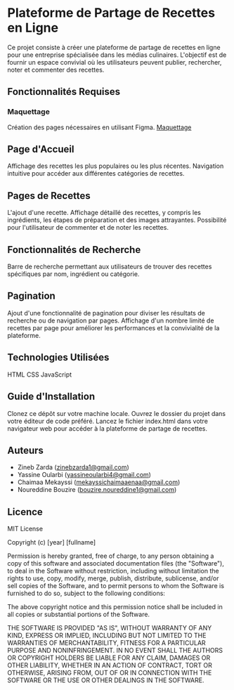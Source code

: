 
# Plateforme de Partage de Recettes en Ligne

Ce projet consiste à créer une plateforme de partage de recettes en ligne pour une entreprise spécialisée dans les médias culinaires. L'objectif est de fournir un espace convivial où les utilisateurs peuvent publier, rechercher, noter et commenter des recettes.

## Fonctionnalités Requises
### Maquettage
Création des pages nécessaires en utilisant Figma.
[Maquettage](https://www.figma.com/file/FLdAFD4rVCMtENFH4EuMir/Untitled?type=design&node-id=0-1&mode=design&t=covH4QeJe2pHteZi-0)
## Page d'Accueil
Affichage des recettes les plus populaires ou les plus récentes.
Navigation intuitive pour accéder aux différentes catégories de recettes.

## Pages de Recettes
L'ajout d'une recette.
Affichage détaillé des recettes, y compris les ingrédients, les étapes de préparation et des images attrayantes.
Possibilité pour l'utilisateur de commenter et de noter les recettes.

## Fonctionnalités de Recherche
Barre de recherche permettant aux utilisateurs de trouver des recettes spécifiques par nom, ingrédient ou catégorie.

## Pagination
Ajout d'une fonctionnalité de pagination pour diviser les résultats de recherche ou de navigation par pages.
Affichage d'un nombre limité de recettes par page pour améliorer les performances et la convivialité de la plateforme.

## Technologies Utilisées
HTML
CSS
JavaScript

## Guide d'Installation
Clonez ce dépôt sur votre machine locale.
Ouvrez le dossier du projet dans votre éditeur de code préféré.
Lancez le fichier index.html dans votre navigateur web pour accéder à la plateforme de partage de recettes.

## Auteurs
- Zineb Zarda (zinebzarda1@gmail.com)
- Yassine Oularbi (yassineoularbi4@gmail.com)
- Chaimaa Mekayssi (mekayssichaimaaenaa@gmail.com)
- Noureddine Bouzire (bouzire.noureddine1@gmail.com)

## Licence

MIT License

Copyright (c) [year] [fullname]

Permission is hereby granted, free of charge, to any person obtaining a copy
of this software and associated documentation files (the "Software"), to deal
in the Software without restriction, including without limitation the rights
to use, copy, modify, merge, publish, distribute, sublicense, and/or sell
copies of the Software, and to permit persons to whom the Software is
furnished to do so, subject to the following conditions:

The above copyright notice and this permission notice shall be included in all
copies or substantial portions of the Software.

THE SOFTWARE IS PROVIDED "AS IS", WITHOUT WARRANTY OF ANY KIND, EXPRESS OR
IMPLIED, INCLUDING BUT NOT LIMITED TO THE WARRANTIES OF MERCHANTABILITY,
FITNESS FOR A PARTICULAR PURPOSE AND NONINFRINGEMENT. IN NO EVENT SHALL THE
AUTHORS OR COPYRIGHT HOLDERS BE LIABLE FOR ANY CLAIM, DAMAGES OR OTHER
LIABILITY, WHETHER IN AN ACTION OF CONTRACT, TORT OR OTHERWISE, ARISING FROM,
OUT OF OR IN CONNECTION WITH THE SOFTWARE OR THE USE OR OTHER DEALINGS IN THE
SOFTWARE.
